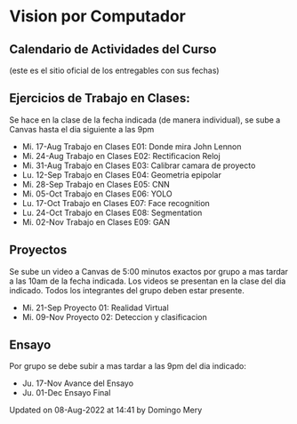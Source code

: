 # Vision por Computador

## Calendario de Actividades del Curso
(este es el sitio oficial de los entregables con sus fechas)

## Ejercicios de Trabajo en Clases:

Se hace en la clase de la fecha indicada (de manera individual), se sube a Canvas hasta el dia siguiente a las 9pm 

* Mi.	17-Aug	Trabajo en Clases E01: Donde mira John Lennon
* Mi.	24-Aug	Trabajo en Clases E02: Rectificacion Reloj
* Mi.	31-Aug	Trabajo en Clases E03: Calibrar camara de proyecto
* Lu.	12-Sep	Trabajo en Clases E04: Geometria epipolar
* Mi.	28-Sep	Trabajo en Clases E05: CNN
* Mi.	05-Oct	Trabajo en Clases E06: YOLO
* Lu.	17-Oct	Trabajo en Clases E07: Face recognition
* Lu.	24-Oct	Trabajo en Clases E08: Segmentation
* Mi.	02-Nov	Trabajo en Clases E09: GAN


## Proyectos

Se sube un video a Canvas de 5:00 minutos exactos por grupo a mas tardar a las 10am de la fecha indicada. Los videos se presentan en la clase del dia indicado. Todos los integrantes del grupo deben estar presente.

* Mi.	21-Sep	Proyecto 01: Realidad Virtual
* Mi.	09-Nov	Proyecto 02: Deteccion y clasificacion

## Ensayo

Por grupo se debe subir a mas tardar a las 9pm del dia indicado:

* Ju.	17-Nov	Avance del Ensayo
* Ju.	01-Dec	Ensayo Final



Updated on 08-Aug-2022 at 14:41 by Domingo Mery
